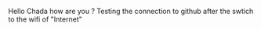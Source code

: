 Hello Chada how are you ? Testing the connection to github after the 
swtich to the wifi of "Internet"
